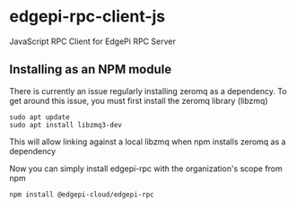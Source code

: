 # edgepi-rpc-client-js
JavaScript RPC Client for EdgePi RPC Server

## Installing as an NPM module

There is currently an issue regularly installing zeromq as a dependency.
To get around this issue, you must first install the zeromq library (libzmq)
```
sudo apt update
sudo apt install libzmq3-dev
```

This will allow linking against a local libzmq when npm installs zeromq as a dependency

Now you can simply install edgepi-rpc with the organization's scope from npm
```
npm install @edgepi-cloud/edgepi-rpc
```
